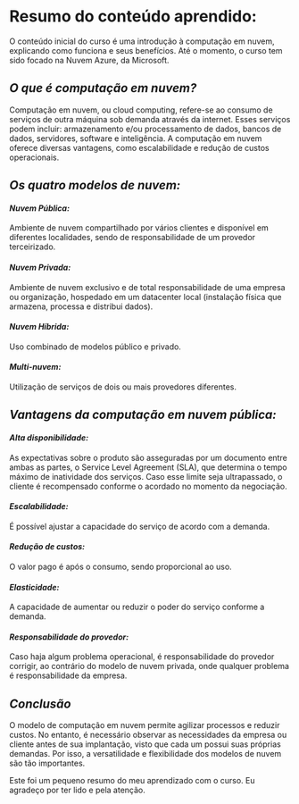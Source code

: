 # Resumo do conteúdo aprendido:
O conteúdo inicial do curso é uma introdução à computação em nuvem, explicando como funciona e seus benefícios. Até o momento, o curso tem sido focado na Nuvem Azure, da Microsoft.

## *O que é computação em nuvem?*

Computação em nuvem, ou cloud computing, refere-se ao consumo de serviços de outra máquina sob demanda através da internet. Esses serviços podem incluir: armazenamento e/ou processamento de dados, bancos de dados, servidores, software e inteligência. A computação em nuvem oferece diversas vantagens, como escalabilidade e redução de custos operacionais.

## *Os quatro modelos de nuvem:*

#### *Nuvem Pública:*
Ambiente de nuvem compartilhado por vários clientes e disponível em diferentes localidades, sendo de responsabilidade de um provedor terceirizado.

#### *Nuvem Privada:*
Ambiente de nuvem exclusivo e de total responsabilidade de uma empresa ou organização, hospedado em um datacenter local (instalação física que armazena, processa e distribui dados).

#### *Nuvem Híbrida:*
Uso combinado de modelos público e privado.

#### *Multi-nuvem:*
Utilização de serviços de dois ou mais provedores diferentes.

## *Vantagens da computação em nuvem pública:*

#### *Alta disponibilidade:*
As expectativas sobre o produto são asseguradas por um documento entre ambas as partes, o Service Level Agreement (SLA), que determina o tempo máximo de inatividade dos serviços. Caso esse limite seja ultrapassado, o cliente é recompensado conforme o acordado no momento da negociação.

#### *Escalabilidade:*
É possível ajustar a capacidade do serviço de acordo com a demanda.

#### *Redução de custos:*
O valor pago é após o consumo, sendo proporcional ao uso.

#### *Elasticidade:*
A capacidade de aumentar ou reduzir o poder do serviço conforme a demanda.

#### *Responsabilidade do provedor:*
Caso haja algum problema operacional, é responsabilidade do provedor corrigir, ao contrário do modelo de nuvem privada, onde qualquer problema é responsabilidade da empresa.

## *Conclusão*
O modelo de computação em nuvem permite agilizar processos e reduzir custos. No entanto, é necessário observar as necessidades da empresa ou cliente antes de sua implantação, visto que cada um possui suas próprias demandas. Por isso, a versatilidade e flexibilidade dos modelos de nuvem são tão importantes.

Este foi um pequeno resumo do meu aprendizado com o curso. Eu agradeço por ter lido e pela atenção.
